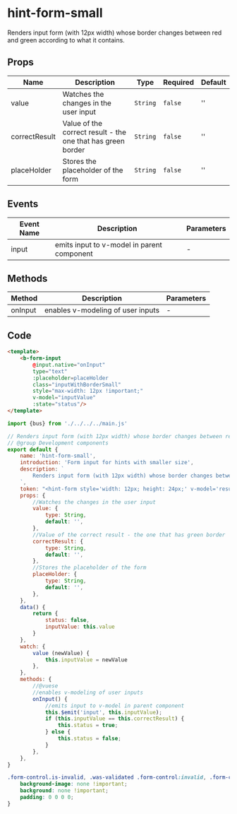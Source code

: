 # hint-form-small

Renders input form (with 12px width) whose border changes between red and green according to what it contains.

## Props

<!-- @vuese:hint-form-small:props:start -->
|Name|Description|Type|Required|Default|
|---|---|---|---|---|
|value|Watches the changes in the user input|`String`|`false`|''|
|correctResult|Value of the correct result - the one that has green border|`String`|`false`|''|
|placeHolder|Stores the placeholder of the form|`String`|`false`|''|

<!-- @vuese:hint-form-small:props:end -->


## Events

<!-- @vuese:hint-form-small:events:start -->
|Event Name|Description|Parameters|
|---|---|---|
|input|emits input to v-model in parent component|-|

<!-- @vuese:hint-form-small:events:end -->


## Methods

<!-- @vuese:hint-form-small:methods:start -->
|Method|Description|Parameters|
|---|---|---|
|onInput|enables v-modeling of user inputs|-|

<!-- @vuese:hint-form-small:methods:end -->



## Code

```html
<template>
	<b-form-input
		@input.native="onInput"
		type="text"
		:placeholder=placeHolder
        class="inputWithBorderSmall"
        style="max-width: 12px !important;"
        v-model="inputValue"
        :state="status"/>    
</template>
```

```js
import {bus} from './../../../main.js'

// Renders input form (with 12px width) whose border changes between red and green according to what it contains.
// @group Development components
export default {
	name: 'hint-form-small',
	introduction: 'Form input for hints with smaller size',
	description: `
		Renders input form (with 12px width) whose border changes between red and green according to what it contains.
	`,
	token: "<hint-form style='width: 12px; height: 24px;' v-model='resultsOfUnitInputs[index]' :correctResult='correct'/>",
	props: {
		//Watches the changes in the user input
		value: {
			type: String,
			default: '',
		},
		//Value of the correct result - the one that has green border
		correctResult: {
			type: String,
			default: '',
		},
		//Stores the placeholder of the form
		placeHolder: {
			type: String,
			default: '',
		},
	},
	data() {
		return {
			status: false,
			inputValue: this.value
		}
	},
	watch: {
		value (newValue) {
			this.inputValue = newValue
		},
	},
	methods: {
		//@vuese
		//enables v-modeling of user inputs
		onInput() {
			//emits input to v-model in parent component
			this.$emit('input', this.inputValue);			
			if (this.inputValue == this.correctResult) {
				this.status = true;
			} else {
				this.status = false;
			}				
		},			
	},
}
```

```css
.form-control.is-invalid, .was-validated .form-control:invalid, .form-control.is-valid, .was-validated .form-control:valid {
	background-image: none !important;
	background: none !important;	
	padding: 0 0 0 0;	
}
```
